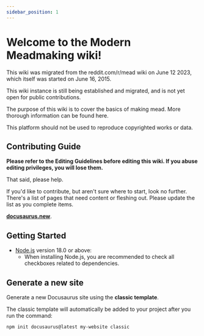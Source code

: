 ```yaml
---
sidebar_position: 1
---
```


# Welcome to the Modern Meadmaking wiki!

This wiki was migrated from the reddit.com/r/mead wiki on June 12 2023, which itself was started on June 16, 2015.

This wiki instance is still being established and migrated, and is not yet open for public contributions.

The purpose of this wiki is to cover the basics of making mead. More thorough information can be found here.

This platform should not be used to reproduce copyrighted works or data.

## Contributing Guide

**Please refer to the Editing Guidelines before editing this wiki. If you abuse editing privileges, you will lose them.**

That said, please help.

If you'd like to contribute, but aren't sure where to start, look no further. There's a list of pages that need content or fleshing out. Please update the list as you complete items.

**[docusaurus.new](https://docusaurus.new)**.

## Getting Started

- [Node.js](https://nodejs.org/en/download/) version 18.0 or above:
  - When installing Node.js, you are recommended to check all checkboxes related to dependencies.

## Generate a new site

Generate a new Docusaurus site using the **classic template**.

The classic template will automatically be added to your project after you run the command:

```bash
npm init docusaurus@latest my-website classic
```
